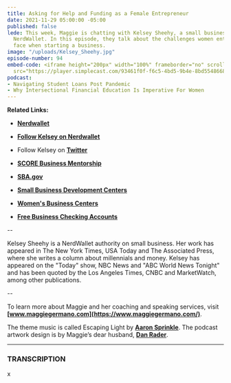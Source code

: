 ```yaml
---
title: Asking for Help and Funding as a Female Entrepreneur
date: 2021-11-29 05:00:00 -05:00
published: false
lede: This week, Maggie is chatting with Kelsey Sheehy, a small business expert at
  NerdWallet. In this episode, they talk about the challenges women entrepreneurs
  face when starting a business.
image: "/uploads/Kelsey_Sheehy.jpg"
episode-number: 94
embed-code: <iframe height="200px" width="100%" frameborder="no" scrolling="no" seamless
  src="https://player.simplecast.com/93461f0f-f6c5-4bd5-9b4e-8bd5548668d2?dark=false"></iframe>
podcast:
- Navigating Student Loans Post Pandemic
- Why Intersectional Financial Education Is Imperative For Women
---
```


**Related Links:**

* **[Nerdwallet](https://www.nerdwallet.com/)**

* **[Follow Kelsey on Nerdwallet](https://www.nerdwallet.com/blog/author/ksheehy/)**

* Follow Kelsey on **[Twitter](https://twitter.com/KelseyLSheehy)**

* **[SCORE Business Mentorship](https://www.score.org/)**

* **[SBA.gov](https://www.sba.gov/)**

* **[Small Business Development Centers](https://www.sba.gov/local-assistance/resource-partners/small-business-development-centers-sbdc)**

* **[Women's Business Centers](https://www.sba.gov/local-assistance/resource-partners/womens-business-centers)**

* **[Free Business Checking Accounts](https://www.nerdwallet.com/best/small-business/free-business-checking)**

--

Kelsey Sheehy is a NerdWallet authority on small business. Her work has appeared in The New York Times, USA Today and The Associated Press, where she writes a column about millennials and money. Kelsey has appeared on the "Today" show, NBC News and "ABC World News Tonight" and has been quoted by the Los Angeles Times, CNBC and MarketWatch, among other publications.

--

To learn more about Maggie and her coaching and speaking services, visit **[www.maggiegermano.com](https://www.maggiegermano.com/)**.

The theme music is called Escaping Light by **[Aaron Sprinkle](http://aaronsprinklemusic.com/)**. The podcast artwork design is by Maggie’s dear husband, **[Dan Rader](https://danrdesign.com/)**.

---

### TRANSCRIPTION

x